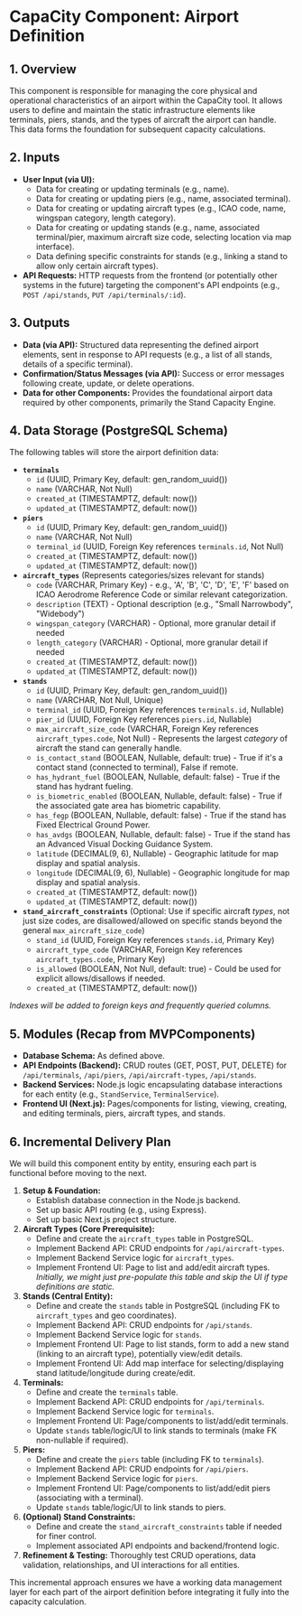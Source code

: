 # CapaCity Component: Airport Definition

## 1. Overview

This component is responsible for managing the core physical and operational characteristics of an airport within the CapaCity tool. It allows users to define and maintain the static infrastructure elements like terminals, piers, stands, and the types of aircraft the airport can handle. This data forms the foundation for subsequent capacity calculations.

## 2. Inputs

*   **User Input (via UI):**
    *   Data for creating or updating terminals (e.g., name).
    *   Data for creating or updating piers (e.g., name, associated terminal).
    *   Data for creating or updating aircraft types (e.g., ICAO code, name, wingspan category, length category).
    *   Data for creating or updating stands (e.g., name, associated terminal/pier, maximum aircraft size code, selecting location via map interface).
    *   Data defining specific constraints for stands (e.g., linking a stand to allow only certain aircraft types).
*   **API Requests:** HTTP requests from the frontend (or potentially other systems in the future) targeting the component's API endpoints (e.g., `POST /api/stands`, `PUT /api/terminals/:id`).

## 3. Outputs

*   **Data (via API):** Structured data representing the defined airport elements, sent in response to API requests (e.g., a list of all stands, details of a specific terminal).
*   **Confirmation/Status Messages (via API):** Success or error messages following create, update, or delete operations.
*   **Data for other Components:** Provides the foundational airport data required by other components, primarily the Stand Capacity Engine.

## 4. Data Storage (PostgreSQL Schema)

The following tables will store the airport definition data:

*   **`terminals`**
    *   `id` (UUID, Primary Key, default: gen_random_uuid())
    *   `name` (VARCHAR, Not Null)
    *   `created_at` (TIMESTAMPTZ, default: now())
    *   `updated_at` (TIMESTAMPTZ, default: now())
*   **`piers`**
    *   `id` (UUID, Primary Key, default: gen_random_uuid())
    *   `name` (VARCHAR, Not Null)
    *   `terminal_id` (UUID, Foreign Key references `terminals.id`, Not Null)
    *   `created_at` (TIMESTAMPTZ, default: now())
    *   `updated_at` (TIMESTAMPTZ, default: now())
*   **`aircraft_types`** (Represents categories/sizes relevant for stands)
    *   `code` (VARCHAR, Primary Key) - e.g., 'A', 'B', 'C', 'D', 'E', 'F' based on ICAO Aerodrome Reference Code or similar relevant categorization.
    *   `description` (TEXT) - Optional description (e.g., "Small Narrowbody", "Widebody")
    *   `wingspan_category` (VARCHAR) - Optional, more granular detail if needed
    *   `length_category` (VARCHAR) - Optional, more granular detail if needed
    *   `created_at` (TIMESTAMPTZ, default: now())
    *   `updated_at` (TIMESTAMPTZ, default: now())
*   **`stands`**
    *   `id` (UUID, Primary Key, default: gen_random_uuid())
    *   `name` (VARCHAR, Not Null, Unique)
    *   `terminal_id` (UUID, Foreign Key references `terminals.id`, Nullable)
    *   `pier_id` (UUID, Foreign Key references `piers.id`, Nullable)
    *   `max_aircraft_size_code` (VARCHAR, Foreign Key references `aircraft_types.code`, Not Null) - Represents the largest *category* of aircraft the stand can generally handle.
    *   `is_contact_stand` (BOOLEAN, Nullable, default: true) - True if it's a contact stand (connected to terminal), False if remote.
    *   `has_hydrant_fuel` (BOOLEAN, Nullable, default: false) - True if the stand has hydrant fueling.
    *   `is_biometric_enabled` (BOOLEAN, Nullable, default: false) - True if the associated gate area has biometric capability.
    *   `has_fegp` (BOOLEAN, Nullable, default: false) - True if the stand has Fixed Electrical Ground Power.
    *   `has_avdgs` (BOOLEAN, Nullable, default: false) - True if the stand has an Advanced Visual Docking Guidance System.
    *   `latitude` (DECIMAL(9, 6), Nullable) - Geographic latitude for map display and spatial analysis.
    *   `longitude` (DECIMAL(9, 6), Nullable) - Geographic longitude for map display and spatial analysis.
    *   `created_at` (TIMESTAMPTZ, default: now())
    *   `updated_at` (TIMESTAMPTZ, default: now())
*   **`stand_aircraft_constraints`** (Optional: Use if specific aircraft *types*, not just size codes, are disallowed/allowed on specific stands beyond the general `max_aircraft_size_code`)
    *   `stand_id` (UUID, Foreign Key references `stands.id`, Primary Key)
    *   `aircraft_type_code` (VARCHAR, Foreign Key references `aircraft_types.code`, Primary Key)
    *   `is_allowed` (BOOLEAN, Not Null, default: true) - Could be used for explicit allows/disallows if needed.
    *   `created_at` (TIMESTAMPTZ, default: now())

*Indexes will be added to foreign keys and frequently queried columns.*

## 5. Modules (Recap from MVPComponents)

*   **Database Schema:** As defined above.
*   **API Endpoints (Backend):** CRUD routes (GET, POST, PUT, DELETE) for `/api/terminals`, `/api/piers`, `/api/aircraft-types`, `/api/stands`.
*   **Backend Services:** Node.js logic encapsulating database interactions for each entity (e.g., `StandService`, `TerminalService`).
*   **Frontend UI (Next.js):** Pages/components for listing, viewing, creating, and editing terminals, piers, aircraft types, and stands.

## 6. Incremental Delivery Plan

We will build this component entity by entity, ensuring each part is functional before moving to the next.

1.  **Setup & Foundation:**
    *   Establish database connection in the Node.js backend.
    *   Set up basic API routing (e.g., using Express).
    *   Set up basic Next.js project structure.
2.  **Aircraft Types (Core Prerequisite):**
    *   Define and create the `aircraft_types` table in PostgreSQL.
    *   Implement Backend API: CRUD endpoints for `/api/aircraft-types`.
    *   Implement Backend Service logic for `aircraft_types`.
    *   Implement Frontend UI: Page to list and add/edit aircraft types. *Initially, we might just pre-populate this table and skip the UI if type definitions are static.*
3.  **Stands (Central Entity):**
    *   Define and create the `stands` table in PostgreSQL (including FK to `aircraft_types` and geo coordinates).
    *   Implement Backend API: CRUD endpoints for `/api/stands`.
    *   Implement Backend Service logic for `stands`.
    *   Implement Frontend UI: Page to list stands, form to add a new stand (linking to an aircraft type), potentially view/edit details.
    *   Implement Frontend UI: Add map interface for selecting/displaying stand latitude/longitude during create/edit.
4.  **Terminals:**
    *   Define and create the `terminals` table.
    *   Implement Backend API: CRUD endpoints for `/api/terminals`.
    *   Implement Backend Service logic for `terminals`.
    *   Implement Frontend UI: Page/components to list/add/edit terminals.
    *   Update `stands` table/logic/UI to link stands to terminals (make FK non-nullable if required).
5.  **Piers:**
    *   Define and create the `piers` table (including FK to `terminals`).
    *   Implement Backend API: CRUD endpoints for `/api/piers`.
    *   Implement Backend Service logic for `piers`.
    *   Implement Frontend UI: Page/components to list/add/edit piers (associating with a terminal).
    *   Update `stands` table/logic/UI to link stands to piers.
6.  **(Optional) Stand Constraints:**
    *   Define and create the `stand_aircraft_constraints` table if needed for finer control.
    *   Implement associated API endpoints and backend/frontend logic.
7.  **Refinement & Testing:** Thoroughly test CRUD operations, data validation, relationships, and UI interactions for all entities.

This incremental approach ensures we have a working data management layer for each part of the airport definition before integrating it fully into the capacity calculation. 